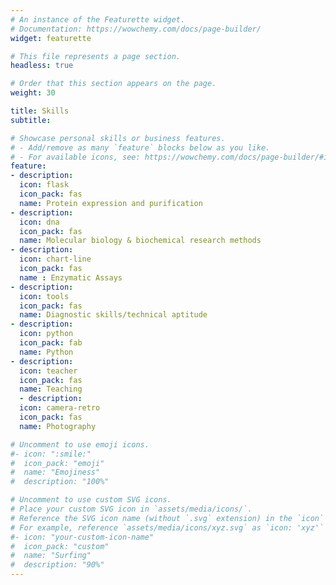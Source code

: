 ```yaml
---
# An instance of the Featurette widget.
# Documentation: https://wowchemy.com/docs/page-builder/
widget: featurette

# This file represents a page section.
headless: true

# Order that this section appears on the page.
weight: 30

title: Skills
subtitle:

# Showcase personal skills or business features.
# - Add/remove as many `feature` blocks below as you like.
# - For available icons, see: https://wowchemy.com/docs/page-builder/#icons
feature:
- description: 
  icon: flask
  icon_pack: fas
  name: Protein expression and purification
- description: 
  icon: dna
  icon_pack: fas
  name: Molecular biology & biochemical research methods
- description:
  icon: chart-line
  icon_pack: fas
  name : Enzymatic Assays
- description: 
  icon: tools
  icon_pack: fas
  name: Diagnostic skills/technical aptitude
- description: 
  icon: python
  icon_pack: fab
  name: Python
- description: 
  icon: teacher
  icon_pack: fas
  name: Teaching
  - description: 
  icon: camera-retro
  icon_pack: fas
  name: Photography

# Uncomment to use emoji icons.
#- icon: ":smile:"
#  icon_pack: "emoji"
#  name: "Emojiness"
#  description: "100%"  

# Uncomment to use custom SVG icons.
# Place your custom SVG icon in `assets/media/icons/`.
# Reference the SVG icon name (without `.svg` extension) in the `icon` field.
# For example, reference `assets/media/icons/xyz.svg` as `icon: 'xyz'`
#- icon: "your-custom-icon-name"
#  icon_pack: "custom"
#  name: "Surfing"
#  description: "90%"
---
```

